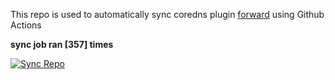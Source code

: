 This repo is used to automatically sync coredns plugin [forward](https://github.com/QZLin/forward) using Github Actions

**sync job ran [357] times**

[![Sync Repo](https://github.com/QZLin/coredns-extract/actions/workflows/sync.yaml/badge.svg)](https://github.com/QZLin/coredns-extract/actions/workflows/sync.yaml)
